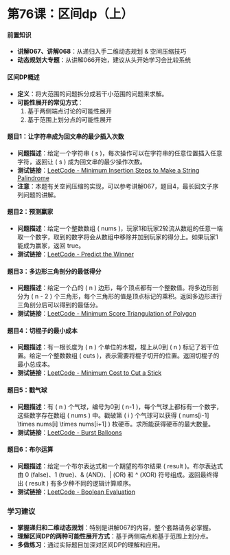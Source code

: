 # 第76课：区间dp（上）

#### 前置知识
- **讲解067、讲解068**：从递归入手二维动态规划 & 空间压缩技巧
- **动态规划大专题**：从讲解066开始，建议从头开始学习会比较系统

#### 区间DP概述
- **定义**：将大范围的问题拆分成若干小范围的问题来求解。
- **可能性展开的常见方式**：
  1. 基于两侧端点讨论的可能性展开
  2. 基于范围上划分点的可能性展开

#### 题目1：让字符串成为回文串的最少插入次数
- **问题描述**：给定一个字符串 \( s \)，每次操作可以在字符串的任意位置插入任意字符，返回让 \( s \) 成为回文串的最少操作次数。
- **测试链接**：[LeetCode - Minimum Insertion Steps to Make a String Palindrome](https://leetcode.cn/problems/minimum-insertion-steps-to-make-a-string-palindrome/)
- **注意**：本题有关空间压缩的实现，可以参考讲解067，题目4，最长回文子序列问题的讲解。

#### 题目2：预测赢家
- **问题描述**：给定一个整数数组 \( nums \)，玩家1和玩家2轮流从数组的任意一端取一个数字，取到的数字将会从数组中移除并加到玩家的得分上。如果玩家1能成为赢家，返回 true。
- **测试链接**：[LeetCode - Predict the Winner](https://leetcode.cn/problems/predict-the-winner/)

#### 题目3：多边形三角剖分的最低得分
- **问题描述**：给定一个凸的 \( n \) 边形，每个顶点都有一个整数值。将多边形剖分为 \( n - 2 \) 个三角形，每个三角形的值是顶点标记的乘积。返回多边形进行三角剖分后可以得到的最低分。
- **测试链接**：[LeetCode - Minimum Score Triangulation of Polygon](https://leetcode.cn/problems/minimum-score-triangulation-of-polygon/)

#### 题目4：切棍子的最小成本
- **问题描述**：有一根长度为 \( n \) 个单位的木棍，棍上从0到 \( n \) 标记了若干位置。给定一个整数数组 \( cuts \)，表示需要将棍子切开的位置。返回切棍子的最小总成本。
- **测试链接**：[LeetCode - Minimum Cost to Cut a Stick](https://leetcode.cn/problems/minimum-cost-to-cut-a-stick/)

#### 题目5：戳气球
- **问题描述**：有 \( n \) 个气球，编号为0到 \( n-1 \)，每个气球上都标有一个数字，这些数字存在数组 \( nums \) 中。戳破第 \( i \) 个气球可以获得 \( nums[i-1] \times nums[i] \times nums[i+1] \) 枚硬币。求所能获得硬币的最大数量。
- **测试链接**：[LeetCode - Burst Balloons](https://leetcode.cn/problems/burst-balloons/)

#### 题目6：布尔运算
- **问题描述**：给定一个布尔表达式和一个期望的布尔结果 \( result \)。布尔表达式由 0 (false)、1 (true)、& (AND)、| (OR) 和 ^ (XOR) 符号组成。返回最终得出 \( result \) 有多少种不同的逻辑计算顺序。
- **测试链接**：[LeetCode - Boolean Evaluation](https://leetcode.cn/problems/boolean-evaluation-lcci/)

### 学习建议
- **掌握递归和二维动态规划**：特别是讲解067的内容，整个套路请务必掌握。
- **理解区间DP的两种可能性展开方式**：基于两侧端点和基于范围上划分点。
- **多做练习**：通过实际题目加深对区间DP的理解和应用。

